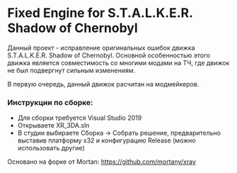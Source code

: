 # Fixed Engine for S.T.A.L.K.E.R. Shadow of Chernobyl 

Данный проект - исправление оригинальных ошибок движка S.T.A.L.K.E.R. Shadow of Chernobyl. Основной особенностью этого движка является совместимость со многими модами на ТЧ, где движок не был подвергнут сильным изменениям.

В первую очередь, данный движок расчитан на модмейкеров. 

### Инструкции по сборке: ###
* Для сборки требуется Visual Studio 2019
* Открываете XR_3DA.sln
* В студии выбираете Сборка -> Собрать решение, предварительно выставив платформу x32 и конфигурацию Release (можно использовать другие)

Основано на форке от Mortan: https://github.com/mortany/xray
